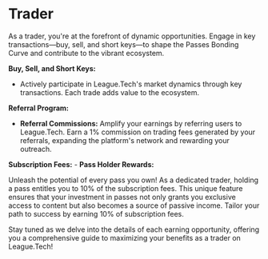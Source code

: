 # Trader

As a trader, you're at the forefront of dynamic opportunities. Engage in key transactions—buy, sell, and short keys—to shape the Passes Bonding Curve and contribute to the vibrant ecosystem.

**Buy, Sell, and Short Keys:**

* Actively participate in League.Tech's market dynamics through key transactions. Each trade adds value to the ecosystem.

**Referral Program:**

* **Referral Commissions:** Amplify your earnings by referring users to League.Tech. Earn a 1% commission on trading fees generated by your referrals, expanding the platform's network and rewarding your outreach.

**Subscription Fees:** - **Pass Holder Rewards:**&#x20;

Unleash the potential of every pass you own! As a dedicated trader, holding a pass entitles you to 10% of the subscription fees. This unique feature ensures that your investment in passes not only grants you exclusive access to content but also becomes a source of passive income. Tailor your path to success by earning 10% of subscription fees.

Stay tuned as we delve into the details of each earning opportunity, offering you a comprehensive guide to maximizing your benefits as a trader on League.Tech!
